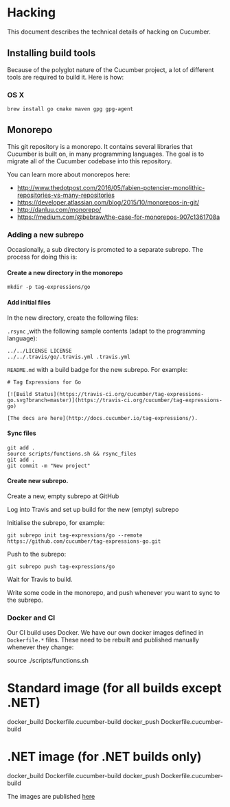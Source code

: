 # Hacking

This document describes the technical details of hacking on Cucumber.

## Installing build tools

Because of the polyglot nature of the Cucumber project, a lot of different tools
are required to build it. Here is how:

### OS X

    brew install go cmake maven gpg gpg-agent

## Monorepo

This git repository is a monorepo. It contains several libraries that Cucumber
is built on, in many programming languages. The goal is to migrate all of the
Cucumber codebase into this repository.

You can learn more about monorepos here:
* http://www.thedotpost.com/2016/05/fabien-potencier-monolithic-repositories-vs-many-repositories
* https://developer.atlassian.com/blog/2015/10/monorepos-in-git/
* http://danluu.com/monorepo/
* https://medium.com/@bebraw/the-case-for-monorepos-907c1361708a

### Adding a new subrepo

Occasionally, a sub directory is promoted to a separate subrepo. The process for doing this is:

#### Create a new directory in the monorepo    

    mkdir -p tag-expressions/go

#### Add initial files

In the new directory, create the following files:

`.rsync` ,with the following sample contents (adapt to the programming language):

    ../../LICENSE LICENSE
    ../../.travis/go/.travis.yml .travis.yml

`README.md` with a build badge for the new subrepo. For example:

    # Tag Expressions for Go

    [![Build Status](https://travis-ci.org/cucumber/tag-expressions-go.svg?branch=master)](https://travis-ci.org/cucumber/tag-expressions-go)

    [The docs are here](http://docs.cucumber.io/tag-expressions/).

#### Sync files

    git add .
    source scripts/functions.sh && rsync_files
    git add .
    git commit -m "New project"

#### Create new subrepo.

Create a new, empty subrepo at GitHub

Log into Travis and set up build for the new (empty) subrepo

Initialise the subrepo, for example:
    
    git subrepo init tag-expressions/go --remote https://github.com/cucumber/tag-expressions-go.git

Push to the subrepo:

    git subrepo push tag-expressions/go

Wait for Travis to build.

Write some code in the monorepo, and push whenever you want to sync to the subrepo.

### Docker and CI

Our CI build uses Docker. We have our own docker images defined in `Dockerfile.*`
files. These need to be rebuilt and published manually whenever they change:

   source ./scripts/functions.sh
   # Standard image (for all builds except .NET)
   docker_build Dockerfile.cucumber-build
   docker_push Dockerfile.cucumber-build
   # .NET image (for .NET builds only)
   docker_build Dockerfile.cucumber-build
   docker_push Dockerfile.cucumber-build

The images are published [here](https://hub.docker.com/r/cucumber/)
